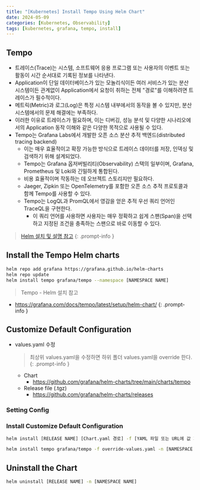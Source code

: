 ```yaml
---
title: "[Kubernetes] Install Tempo Using Helm Chart"
date: 2024-05-09
categories: [Kubernetes, Observability]
tags: [kubernetes, grafana, tempo, install]
---
```


## Tempo

- 트레이스(Trace)는 시스템, 소프트웨어 응용 프로그램 또는 사용자의 이벤트 또는 활동이 시간 순서대로 기록된 정보를 나타낸다.
- Application이 단일 데이터베이스가 있는 모놀리식이든 여러 서비스가 있는 분산 시스템이든 관계없이 Application에서 요청이 취하는 전체 "경로"를 이해하려면 트레이스가 필수적이다.
- 메트릭(Metric)과 로그(Log)은 특정 시스템 내부에서의 동작을 볼 수 있지만, 분산 시스템에서의 문제 해결에는 부족하다.
- 이러한 이유로 트레이스가 필요하며, 이는 디버깅, 성능 분석 및 다양한 시나리오에서의 Application 동작 이해와 같은 다양한 목적으로 사용될 수 있다.
- Tempo는 Grafana Labs에서 개발한 오픈 소스 분산 추적 백엔드(distributed tracing backend)
  - 이는 매우 효율적이고 확장 가능한 방식으로 트레이스 데이터를 저장, 인덱싱 및 검색하기 위해 설계되었다.
  - Tempo는 Grafana 옵저버빌리티(Observability) 스택의 일부이며, Grafana, Prometheus 및 Loki와 긴밀하게 통합된다.
  - 비용 효율적이며 작동하는 데 오브젝트 스토리지만 필요하다.
  - Jaeger, Zipkin 또는 OpenTelemetry를 포함한 오픈 소스 추적 프로토콜과 함께 Tempo를 사용할 수 있다.
  - Tempo는 LogQL과 PromQL에서 영감을 얻은 추적 우선 쿼리 언어인 TraceQL을 구현한다.
    - 이 쿼리 언어를 사용하면 사용자는 매우 정확하고 쉽게 스팬(Span)을 선택하고 지정된 조건을 충족하는 스팬으로 바로 이동할 수 있다.

> [Helm 설치 및 설명 참고](https://kyungryeol-yoon.github.io/posts/kubernetes-helm/)
{: .prompt-info }

## Install the Tempo Helm charts

```bash
helm repo add grafana https://grafana.github.io/helm-charts
helm repo update
helm install tempo grafana/tempo --namespace [NAMESPACE NAME]
```

> Tempo - Helm 설치 참고
- <https://grafana.com/docs/tempo/latest/setup/helm-chart/>
{: .prompt-info }

## Customize Default Configuration

- values.yaml 수정

  > 최상위 values.yaml을 수정하면 하위 폴더 values.yaml을 override 한다.
  {: .prompt-info }
  
  - Chart
    - <https://github.com/grafana/helm-charts/tree/main/charts/tempo>
  - Release file (.tgz)
    - <https://github.com/grafana/helm-charts/releases>

### Setting Config

### Install Customize Default Configuration

```bash
helm install [RELEASE NAME] [Chart.yaml 경로] -f [YAML 파일 또는 URL에 값 지정 (여러 개를 지정가능)] -n [NAMESPACE NAME]
```

```bash
helm install tempo grafana/tempo -f override-values.yaml -n [NAMESPACE NAME]
```

## Uninstall the Chart

```bash
helm uninstall [RELEASE NAME] -n [NAMESPACE NAME]
```